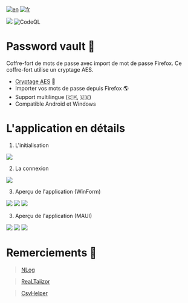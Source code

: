 [![en](https://img.shields.io/badge/lang-en-red.svg)](https://github.com/DevElkami/PasswordVault/blob/master/README.md)
[![fr](https://img.shields.io/badge/lang-fr-blue.svg)](https://github.com/DevElkami/PasswordVault/blob/master/README.fr-fr.md)

![](https://github.com/DevElkami/PasswordVault/actions/workflows/workflow.yml/badge.svg?branch=master)
![CodeQL](https://github.com/DevElkami/MesConges/actions/workflows/codeql.yml/badge.svg)

# Password vault :ice_cube:
Coffre-fort de mots de passe avec import de mot de passe Firefox. Ce coffre-fort utilise un cryptage AES.

* [Cryptage AES](https://fr.wikipedia.org/wiki/Advanced_Encryption_Standard) :key:
* Importer vos mots de passe depuis Firefox :earth_americas:
* Support multilingue (:clipperton_island:, :us:)
* Compatible Android et Windows

# L'application en détails

1. L'initialisation

![](https://github.com/DevElkami/PasswordVault/blob/master/vault.png)

2. La connexion

![](https://github.com/DevElkami/PasswordVault/blob/master/vault-pwd.png)

3. Aperçu de l'application (WinForm)

![](https://github.com/DevElkami/PasswordVault/blob/master/vault-add.png)
![](https://github.com/DevElkami/PasswordVault/blob/master/vault-import.png)
![](https://github.com/DevElkami/PasswordVault/blob/master/vault-main.png)

3. Aperçu de l'application (MAUI)

![](https://github.com/DevElkami/PasswordVault/blob/master/android-1.en.jpg)
![](https://github.com/DevElkami/PasswordVault/blob/master/android-2.en.jpg)
![](https://github.com/DevElkami/PasswordVault/blob/master/android-3.en.jpg)


# Remerciements  :pray:
> [NLog](https://github.com/NLog)

> [ReaLTaiizor](https://github.com/Taiizor/ReaLTaiizor)

> [CsvHelper](https://github.com/JoshClose/CsvHelper)
